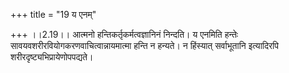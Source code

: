 +++
title = "19 य एनम्"

+++
।।2.19।। आत्मनो हन्तिकर्तृकर्मत्वज्ञानिनं निन्दति। य एनमिति हन्तेः
सावयवशरीरवियोगकरणवाचित्वान्नायमात्मा हन्ति न हन्यते। न हिंस्यात्
सर्वाभूतानि इत्यादिरपि शरीरदृष्ट्यभिप्रायेणोपपद्यते।  
